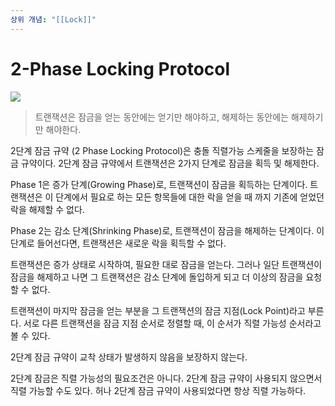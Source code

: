 ```yaml
---
상위 개념: "[[Lock]]"
---
```

# 2-Phase Locking Protocol

![](https://i.imgur.com/eDHG6pN.png)

> 트랜잭션은 잠금을 얻는 동안에는 얻기만 해야하고, 해제하는 동안에는 해제하기만 해야한다.

2단계 잠금 규약 (2 Phase Locking Protocol)은 충돌 직렬가능 스케줄을 보장하는 잠금 규약이다. 2단계 잠금 규약에서 트랜잭션은 2가지 단계로 잠금을 획득 및 해제한다.

Phase 1은 증가 단계(Growing Phase)로, 트랜잭션이 잠금을 획득하는 단계이다. 트랜잭션은 이 단계에서 필요로 하는 모든 항목들에 대한 락을 얻을 때 까지 기존에 얻었던 락을 해제할 수 없다. 

Phase 2는 감소 단계(Shrinking Phase)로, 트랜잭션이 잠금을 해제하는 단계이다. 이 단계로 들어선다면, 트랜잭션은 새로운 락을 획득할 수 없다. 

트랜잭션은 증가 상태로 시작하여, 필요한 대로 잠금을 얻는다. 그러나 일단 트랜잭션이 잠금을 해제하고 나면 그 트랜잭션은 감소 단계에 돌입하게 되고 더 이상의 잠금을 요청할 수 없다.

트랜잭션이 마지막 잠금을 얻는 부분을 그 트랜잭션의 잠금 지점(Lock Point)라고 부른다. 서로 다른 트랜잭션을 잠금 지점 순서로 정렬할 때, 이 순서가 직렬 가능성 순서라고 볼 수 있다.

2단계 잠금 규약이 교착 상태가 발생하지 않음을 보장하지 않는다.

2단계 잠금은 직렬 가능성의 필요조건은 아니다. 2단계 잠금 규약이 사용되지 않으면서 직렬 가능할 수도 있다. 허나 2단계 잠금 규약이 사용되었다면 항상 직렬 가능하다.
